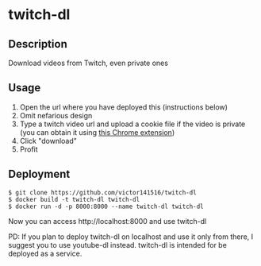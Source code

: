 # twitch-dl

## Description

Download videos from Twitch, even private ones

## Usage

1. Open the url where you have deployed this (instructions below)
2. Omit nefarious design
3. Type a twitch video url and upload a cookie file if the video is private (you can obtain it using [this Chrome extension](https://chrome.google.com/webstore/detail/cookiestxt/njabckikapfpffapmjgojcnbfjonfjfg/related?hl=en))
4. Click "download"
5. Profit

## Deployment

    $ git clone https://github.com/victor141516/twitch-dl
    $ docker build -t twitch-dl twitch-dl
    $ docker run -d -p 8000:8000 --name twitch-dl twitch-dl

Now you can access http://localhost:8000 and use twitch-dl

PD: If you plan to deploy twitch-dl on localhost and use it only from there, I suggest you to use youtube-dl instead. twitch-dl is intended for be deployed as a service.
